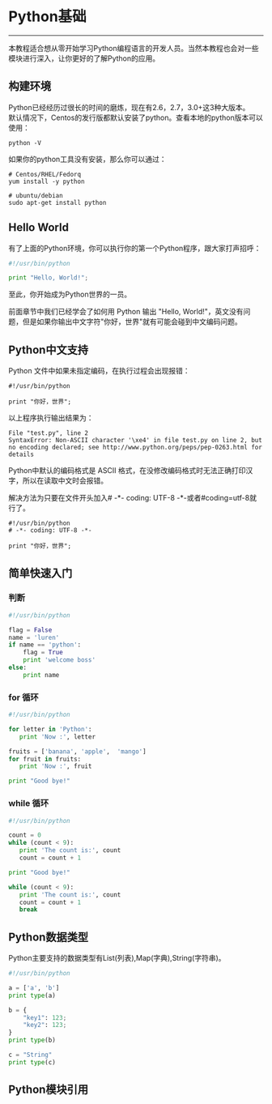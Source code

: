 # Python基础

---

本教程适合想从零开始学习Python编程语言的开发人员。当然本教程也会对一些模块进行深入，让你更好的了解Python的应用。

## 构建环境

Python已经经历过很长的时间的磨炼，现在有2.6，2.7，3.0+这3种大版本。  
默认情况下，Centos的发行版都默认安装了python。查看本地的python版本可以使用：

```shell
python -V
```

如果你的python工具没有安装，那么你可以通过：

```shell
# Centos/RHEL/Fedorq
yum install -y python

# ubuntu/debian
sudo apt-get install python
```

## Hello World

有了上面的Python环境，你可以执行你的第一个Python程序，跟大家打声招呼：

```python
#!/usr/bin/python

print "Hello, World!";
```

至此，你开始成为Python世界的一员。

前面章节中我们已经学会了如何用 Python 输出 "Hello, World!"，英文没有问题，但是如果你输出中文字符"你好，世界"就有可能会碰到中文编码问题。

## Python中文支持

Python 文件中如果未指定编码，在执行过程会出现报错：

```
#!/usr/bin/python

print "你好，世界";
```

以上程序执行输出结果为：

```
File "test.py", line 2
SyntaxError: Non-ASCII character '\xe4' in file test.py on line 2, but no encoding declared; see http://www.python.org/peps/pep-0263.html for details
```

Python中默认的编码格式是 ASCII 格式，在没修改编码格式时无法正确打印汉字，所以在读取中文时会报错。

解决方法为只要在文件开头加入\# -\*- coding: UTF-8 -\*-或者\#coding=utf-8就行了。

```
#!/usr/bin/python
# -*- coding: UTF-8 -*-

print "你好，世界";
```

## 简单快速入门

### 判断

```python
#!/usr/bin/python

flag = False
name = 'luren'
if name == 'python':
    flag = True
    print 'welcome boss'
else:
    print name
```

### for 循环

```python
#!/usr/bin/python

for letter in 'Python':
   print 'Now :', letter

fruits = ['banana', 'apple',  'mango']
for fruit in fruits:
   print 'Now :', fruit

print "Good bye!"
```

### while 循环

```python
#!/usr/bin/python

count = 0
while (count < 9):
   print 'The count is:', count
   count = count + 1

print "Good bye!"

while (count < 9):
   print 'The count is:', count
   count = count + 1
   break
```

## Python数据类型

Python主要支持的数据类型有List\(列表\),Map\(字典\),String\(字符串\)。

```Python
#!/usr/bin/python

a = ['a', 'b']
print type(a)

b = {
    "key1": 123;
    "key2": 123;
}
print type(b)

c = "String"
print type(c)
```

## Python模块引用



